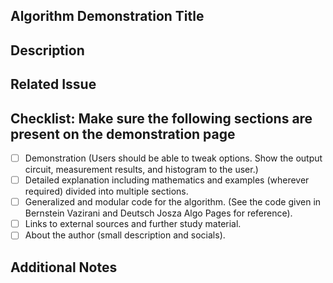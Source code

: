 ## Algorithm Demonstration Title
<!-- Provide a clear and concise title of the quantum algorithm you want to implement. Ex: Add demonstration for Quantum Support Vector Machine with IRIS Dataset -->

## Description
<!-- Provide a clear and concise abstract of what you want to implement.. -->

## Related Issue
<!-- If this pull request is related to any existing issue, mention it here. -->

## Checklist: Make sure the following sections are present on the demonstration page
- [ ] Demonstration (Users should be able to tweak options. Show the output circuit, measurement results, and histogram to the user.)
- [ ] Detailed explanation including mathematics and examples (wherever required) divided into multiple sections.
- [ ] Generalized and modular code for the algorithm. (See the code given in Bernstein Vazirani and Deutsch Josza Algo Pages for reference).
- [ ] Links to external sources and further study material.
- [ ] About the author (small description and socials).

## Additional Notes
<!-- Add any additional information or context that might be relevant to reviewers. -->
